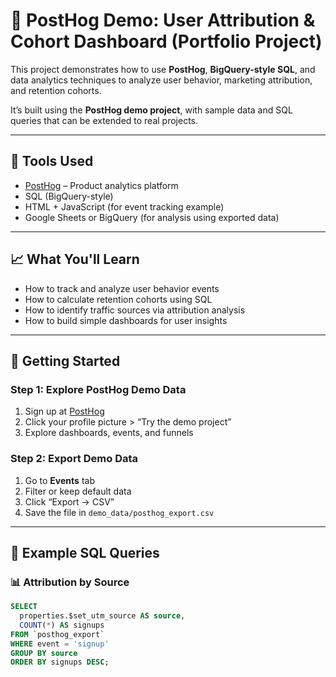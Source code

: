 # 🧠 PostHog Demo: User Attribution & Cohort Dashboard (Portfolio Project)

This project demonstrates how to use **PostHog**, **BigQuery-style SQL**, and data analytics techniques to analyze user behavior, marketing attribution, and retention cohorts.

It’s built using the **PostHog demo project**, with sample data and SQL queries that can be extended to real projects.

---

## 🔧 Tools Used

- [PostHog](https://posthog.com/) – Product analytics platform
- SQL (BigQuery-style)
- HTML + JavaScript (for event tracking example)
- Google Sheets or BigQuery (for analysis using exported data)

---

## 📈 What You'll Learn

- How to track and analyze user behavior events
- How to calculate retention cohorts using SQL
- How to identify traffic sources via attribution analysis
- How to build simple dashboards for user insights

---

## 🚀 Getting Started

### Step 1: Explore PostHog Demo Data
1. Sign up at [PostHog](https://app.posthog.com)
2. Click your profile picture > “Try the demo project”
3. Explore dashboards, events, and funnels

### Step 2: Export Demo Data
1. Go to **Events** tab
2. Filter or keep default data
3. Click “Export → CSV”
4. Save the file in `demo_data/posthog_export.csv`

---

## 🧪 Example SQL Queries

### 📊 Attribution by Source

```sql
SELECT 
  properties.$set_utm_source AS source,
  COUNT(*) AS signups
FROM `posthog_export`
WHERE event = 'signup'
GROUP BY source
ORDER BY signups DESC;

